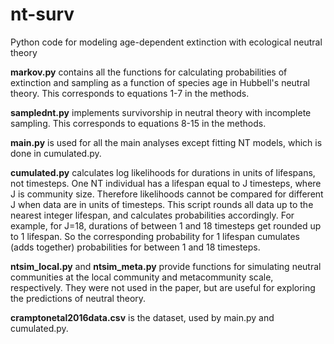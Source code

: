 # nt-surv
Python code for modeling age-dependent extinction with ecological neutral theory

**markov.py** contains all the functions for calculating probabilities of extinction and sampling as a function of species age in Hubbell's neutral theory. This corresponds to equations 1-7 in the methods.

**samplednt.py** implements survivorship in neutral theory with incomplete sampling. This corresponds to equations 8-15 in the methods.

**main.py** is used for all the main analyses except fitting NT models, which is done in cumulated.py.

**cumulated.py** calculates log likelihoods for durations in units of lifespans, not timesteps. One NT individual has a lifespan equal to J timesteps, where J is community size. Therefore likelihoods cannot be compared for different J when data are in units of timesteps. This script rounds all data up to the nearest integer lifespan, and calculates probabilities accordingly. For example, for J=18, durations of between 1 and 18 timesteps get rounded up to 1 lifespan. So the corresponding probability for 1 lifespan cumulates (adds together) probabilities for between 1 and 18 timesteps.

**ntsim_local.py** and **ntsim_meta.py** provide functions for simulating neutral communities at the local community and metacommunity scale, respectively. They were not used in the paper, but are useful for exploring the predictions of neutral theory.

**cramptonetal2016data.csv** is the dataset, used by main.py and cumulated.py.

